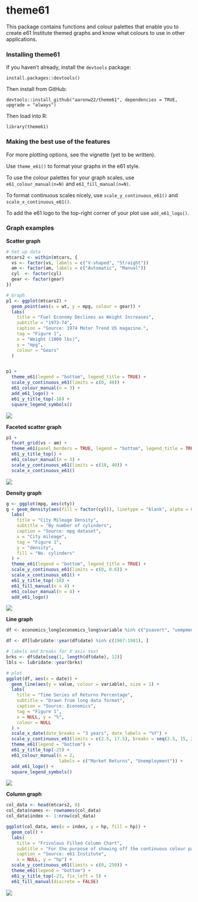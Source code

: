 
<!-- readme.md is generated by readme.rmd, please edit that document instead -->

# theme61

This package contains functions and colour palettes that enable you to
create e61 Institute themed graphs and know what colours to use in other
applications.

### Installing theme61

If you haven’t already, install the `devtools` package:

`install.packages::devtools()`

Then install from GitHub:

`devtools::install_github("aaronw22/theme61", dependencies = TRUE, upgrade = "always")`

Then load into R:

`library(theme61)`

### Making the best use of the features

For more plotting options, see the vignette (yet to be written).

Use `theme_e61()` to format your graphs in the e61 style.

To use the colour palettes for your graph scales, use
`e61_colour_manual(n=N)` and `e61_fill_manual(n=N)`.

To format continuous scales nicely, use `scale_y_continuous_e61()` and
`scale_x_continuous_e61()`.

To add the e61 logo to the top-right corner of your plot use
`add_e61_logo()`.

### Graph examples

**Scatter graph**

``` r
# Set up data
mtcars2 <- within(mtcars, {
  vs <- factor(vs, labels = c("V-shaped", "Straight"))
  am <- factor(am, labels = c("Automatic", "Manual"))
  cyl  <- factor(cyl)
  gear <- factor(gear)
})

# Graph
p1 <- ggplot(mtcars2) +
  geom_point(aes(x = wt, y = mpg, colour = gear)) +
  labs(
    title = "Fuel Economy Declines as Weight Increases",
    subtitle = "1973-74",
    caption = "Source: 1974 Motor Trend US magazine.",
    tag = "Figure 1",
    x = "Weight (1000 lbs)",
    y = "mpg",
    colour = "Gears"
  )


p1 +
  theme_e61(legend = "bottom", legend_title = TRUE) + 
  scale_y_continuous_e61(limits = c(0, 40)) +
  e61_colour_manual(n = 3) +
  add_e61_logo() + 
  e61_y_title_top(-16) +
  square_legend_symbols()
```

![](man/figures/README-unnamed-chunk-2-1.png)<!-- -->

**Faceted scatter graph**

``` r
p1 +
  facet_grid(vs ~ am) +
  theme_e61(panel_borders = TRUE, legend = "bottom", legend_title = TRUE) +
  e61_y_title_top() +
  e61_colour_manual(n = 3) +
  scale_y_continuous_e61(limits = c(10, 40)) +
  scale_x_continuous_e61()
```

![](man/figures/README-unnamed-chunk-3-1.png)<!-- -->

**Density graph**

``` r
g <- ggplot(mpg, aes(cty))
g + geom_density(aes(fill = factor(cyl)), linetype = "blank", alpha = 0.8) +
  labs(
    title = "City Mileage Density",
    subtitle = "By number of cylinders",
    caption = "Source: mpg dataset",
    x = "City mileage",
    tag = "Figure 1",
    y = "density",
    fill = "No. cylinders"
  ) +
  theme_e61(legend = "bottom", legend_title = TRUE) +
  scale_y_continuous_e61(limits = c(0, 0.6)) +
  scale_x_continuous_e61() +
  e61_y_title_top(-18) +
  e61_fill_manual(n = 4) +
  e61_colour_manual(n = 4) +
  add_e61_logo()
```

![](man/figures/README-unnamed-chunk-4-1.png)<!-- -->

**Line graph**

``` r
df <- economics_long[economics_long$variable %in% c("psavert", "uempmed"), ]

df <- df[lubridate::year(df$date) %in% c(1967:1981), ]

# labels and breaks for X axis text
brks <- df$date[seq(1, length(df$date), 12)]
lbls <- lubridate::year(brks)

# plot
ggplot(df, aes(x = date)) +
  geom_line(aes(y = value, colour = variable), size = 1) +
  labs(
    title = "Time Series of Returns Percentage",
    subtitle = "Drawn from long data format",
    caption = "Source: Economics",
    tag = "Figure 1",
    x = NULL, y = "%",
    colour = NULL
  ) + 
  scale_x_date(date_breaks = "3 years", date_labels = "%Y") +
  scale_y_continuous_e61(limits = c(2.5, 17.5), breaks = seq(2.5, 15, 2.5)) +
  theme_e61(legend = "bottom") +
  e61_y_title_top(-25) +
  e61_colour_manual(n = 2,
                    labels = c("Market Returns", "Unemployment")) +
  add_e61_logo() + 
  square_legend_symbols()
```

![](man/figures/README-unnamed-chunk-5-1.png)<!-- -->

**Column graph**

``` r
col_data <- head(mtcars2, 8)
col_data$names <- rownames(col_data)
col_data$index <- 1:nrow(col_data)

ggplot(col_data, aes(x = index, y = hp, fill = hp)) +
  geom_col() +
  labs(
    title = "Frivolous Filled Column Chart", 
    subtitle = "For the purpose of showing off the continuous colour palette",
    caption = "Source: e61 Institute",
    x = NULL, y = "hp") +
  scale_y_continuous_e61(limits = c(0, 250)) +
  theme_e61(legend = "bottom") +
  e61_y_title_top(-23, fix_left = 5) +
  e61_fill_manual(discrete = FALSE)
```

![](man/figures/README-unnamed-chunk-6-1.png)<!-- -->
